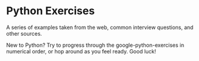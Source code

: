 # Python Exercises 

A series of examples taken from the web, common interview questions, 
and other sources. 

New to Python? Try to progress through the google-python-exercises 
in numerical order, or hop around as you feel ready. Good luck! 